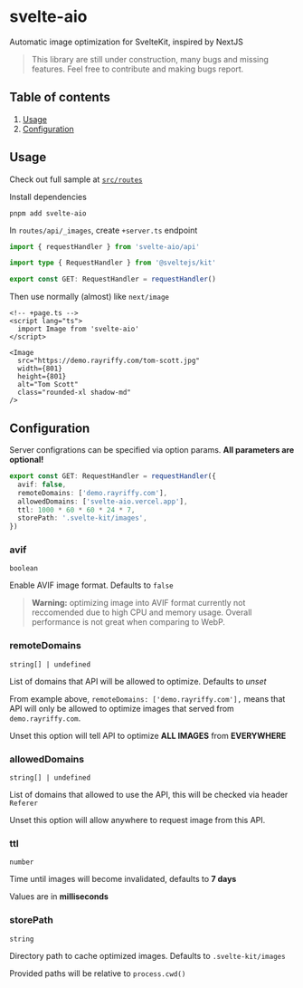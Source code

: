 # svelte-aio

Automatic image optimization for SvelteKit, inspired by NextJS

> This library are still under construction, many bugs and missing features. Feel free to contribute and making bugs report.

## Table of contents

1. [Usage](#usage)
2. [Configuration](#configuration)

## Usage

Check out full sample at [`src/routes`](./src/routes)

Install dependencies

```
pnpm add svelte-aio
```

In `routes/api/_images`, create `+server.ts` endpoint

```ts
import { requestHandler } from 'svelte-aio/api'

import type { RequestHandler } from '@sveltejs/kit'

export const GET: RequestHandler = requestHandler()
```

Then use normally (almost) like `next/image`

```svelte
<!-- +page.ts -->
<script lang="ts">
  import Image from 'svelte-aio'
</script>

<Image
  src="https://demo.rayriffy.com/tom-scott.jpg"
  width={801}
  height={801}
  alt="Tom Scott"
  class="rounded-xl shadow-md"
/>
```

## Configuration

Server configrations can be specified via option params. **All parameters are optional!**

```ts
export const GET: RequestHandler = requestHandler({
  avif: false,
  remoteDomains: ['demo.rayriffy.com'],
  allowedDomains: ['svelte-aio.vercel.app'],
  ttl: 1000 * 60 * 60 * 24 * 7,
  storePath: '.svelte-kit/images',
})
```

### avif

`boolean`

Enable AVIF image format. Defaults to `false`

> **Warning:** optimizing image into AVIF format currently not reccomended due to high CPU and memory usage. Overall performance is not great when comparing to WebP.

### remoteDomains

`string[] | undefined`

List of domains that API will be allowed to optimize. Defaults to *unset*

From example above, `remoteDomains: ['demo.rayriffy.com'],` means that API will only be allowed to optimize images that served from `demo.rayriffy.com`.

Unset this option will tell API to optimize **ALL IMAGES** from **EVERYWHERE**

### allowedDomains

`string[] | undefined`

List of domains that allowed to use the API, this will be checked via header `Referer`

Unset this option will allow anywhere to request image from this API.

### ttl

`number`

Time until images will become invalidated, defaults to **7 days**

Values are in **milliseconds**

### storePath

`string`

Directory path to cache optimized images. Defaults to `.svelte-kit/images`

Provided paths will be relative to `process.cwd()`
